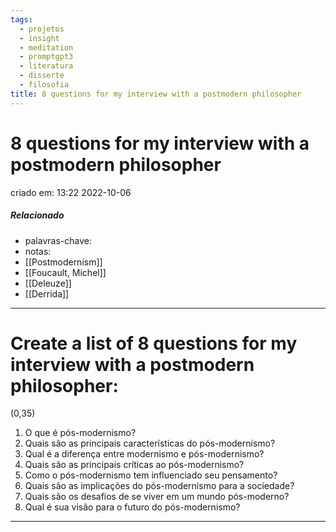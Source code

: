 ```yaml
---
tags:
  - projetos
  - insight
  - meditation
  - promptgpt3
  - literatura
  - disserte
  - filosofia
title: 8 questions for my interview with a postmodern philosopher
---
```


# 8 questions for my interview with a postmodern philosopher

criado em: 13:22 2022-10-06

##### Relacionado

- palavras-chave: 
- notas: 
- [[Postmodernism]]
- [[Foucault, Michel]]
- [[Deleuze]]
- [[Derrida]]
---

# Create a list of 8 questions for my interview with a postmodern philosopher:

(0,35)

1. O que é pós-modernismo?
2. Quais são as principais características do pós-modernismo?
3. Qual é a diferença entre modernismo e pós-modernismo?
4. Quais são as principais críticas ao pós-modernismo?
5. Como o pós-modernismo tem influenciado seu pensamento?
6. Quais são as implicações do pós-modernismo para a sociedade?
7. Quais são os desafios de se viver em um mundo pós-moderno?
8. Qual é sua visão para o futuro do pós-modernismo?
---
